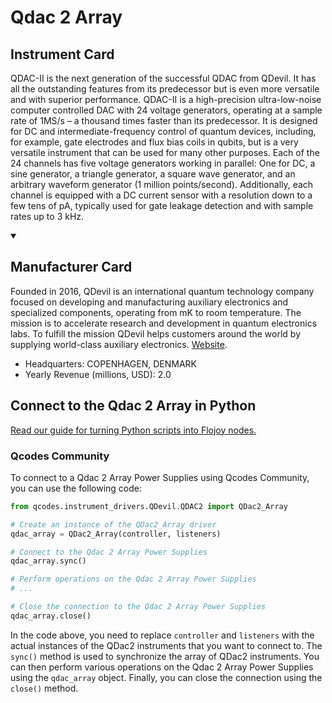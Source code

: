 
# Qdac 2 Array

## Instrument Card

QDAC-II is the next generation of the successful QDAC from QDevil. It has all the outstanding features from its predecessor but is even more versatile and with superior performance. QDAC-II is a high-precision ultra-low-noise computer controlled DAC with 24 voltage generators, operating at a sample rate of 1MS/s – a thousand times faster than its predecessor. It is designed for DC and intermediate-frequency control of quantum devices, including, for example, gate electrodes and flux bias coils in qubits, but is a very versatile instrument that can be used for many other purposes. Each of the 24 channels has five voltage generators working in parallel: One for DC, a sine generator, a triangle generator, a square wave generator, and an arbitrary waveform generator (1 million points/second). Additionally, each channel is equipped with a DC current sensor with a resolution down to a few tens of pA, typically used for gate leakage detection and with sample rates up to 3 kHz.

<details open>
<summary><h2>Manufacturer Card</h2></summary>
Founded in 2016, QDevil is an international quantum technology company focused on developing and manufacturing auxiliary electronics and specialized components, operating from mK to room temperature. The mission is to accelerate research and development in quantum electronics labs. To fulfill the mission QDevil helps customers around the world by supplying world-class auxiliary electronics. <a href=https://qdevil.com/>Website</a>.

<ul>
  <li>Headquarters: COPENHAGEN, DENMARK</li>
  <li>Yearly Revenue (millions, USD): 2.0</li>
</ul>
</details>

## Connect to the Qdac 2 Array in Python

[Read our guide for turning Python scripts into Flojoy nodes.](https://docs.flojoy.ai/custom-nodes/creating-custom-node/)


### Qcodes Community

To connect to a Qdac 2 Array Power Supplies using Qcodes Community, you can use the following code:

```python
from qcodes.instrument_drivers.QDevil.QDAC2 import QDac2_Array

# Create an instance of the QDac2_Array driver
qdac_array = QDac2_Array(controller, listeners)

# Connect to the Qdac 2 Array Power Supplies
qdac_array.sync()

# Perform operations on the Qdac 2 Array Power Supplies
# ...

# Close the connection to the Qdac 2 Array Power Supplies
qdac_array.close()
```

In the code above, you need to replace `controller` and `listeners` with the actual instances of the QDac2 instruments that you want to connect to. The `sync()` method is used to synchronize the array of QDac2 instruments. You can then perform various operations on the Qdac 2 Array Power Supplies using the `qdac_array` object. Finally, you can close the connection using the `close()` method.

